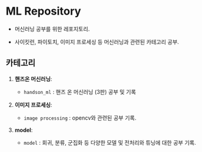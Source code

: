 # ML Repository

* 머신러닝 공부를 위한 레포지토리.

* 사이킷런, 파이토치, 이미지 프로세싱 등 머신러닝과 관련된 카테고리 공부.

## 카테고리

1. **핸즈온 머신러닝**:
   - `handson_ml` : 핸즈 온 머신러닝 (3판) 공부 및 기록
   
2. **이미지 프로세싱**:
   - `image processing` : opencv와 관련된 공부 기록.
   
3. **model**:
   - `model` : 회귀, 분류, 군집화 등 다양한 모델 및 전처리와 튜닝에 대한 공부 기록.